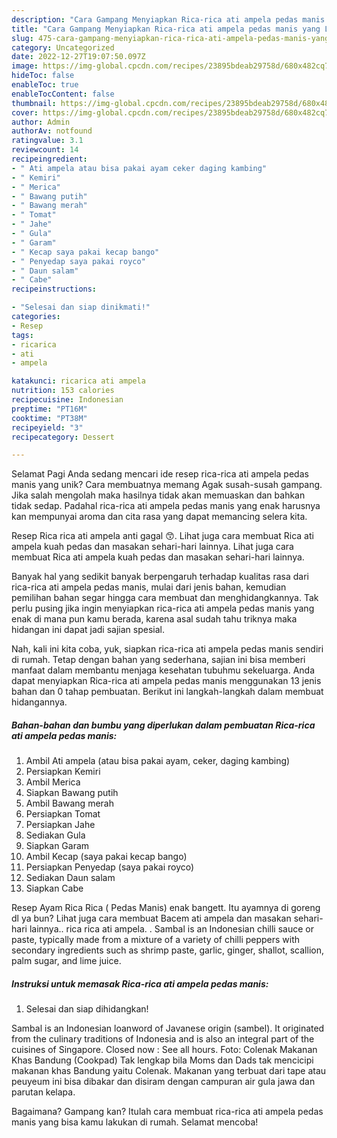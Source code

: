 ```yaml
---
description: "Cara Gampang Menyiapkan Rica-rica ati ampela pedas manis yang Lezat Sekali, Enak"
title: "Cara Gampang Menyiapkan Rica-rica ati ampela pedas manis yang Lezat Sekali, Enak"
slug: 475-cara-gampang-menyiapkan-rica-rica-ati-ampela-pedas-manis-yang-lezat-sekali-enak
category: Uncategorized
date: 2022-12-27T19:07:50.097Z
image: https://img-global.cpcdn.com/recipes/23895bdeab29758d/680x482cq70/rica-rica-ati-ampela-pedas-manis-foto-resep-utama.jpg
hideToc: false
enableToc: true
enableTocContent: false
thumbnail: https://img-global.cpcdn.com/recipes/23895bdeab29758d/680x482cq70/rica-rica-ati-ampela-pedas-manis-foto-resep-utama.jpg
cover: https://img-global.cpcdn.com/recipes/23895bdeab29758d/680x482cq70/rica-rica-ati-ampela-pedas-manis-foto-resep-utama.jpg
author: Admin
authorAv: notfound
ratingvalue: 3.1
reviewcount: 14
recipeingredient:
- " Ati ampela atau bisa pakai ayam ceker daging kambing"
- " Kemiri"
- " Merica"
- " Bawang putih"
- " Bawang merah"
- " Tomat"
- " Jahe"
- " Gula"
- " Garam"
- " Kecap saya pakai kecap bango"
- " Penyedap saya pakai royco"
- " Daun salam"
- " Cabe"
recipeinstructions:

- "Selesai dan siap dinikmati!"
categories:
- Resep
tags:
- ricarica
- ati
- ampela

katakunci: ricarica ati ampela 
nutrition: 153 calories
recipecuisine: Indonesian
preptime: "PT16M"
cooktime: "PT38M"
recipeyield: "3"
recipecategory: Dessert

---
```



Selamat Pagi Anda sedang mencari ide resep rica-rica ati ampela pedas manis yang unik? Cara membuatnya memang Agak susah-susah gampang. Jika salah mengolah maka hasilnya tidak akan memuaskan dan bahkan tidak sedap. Padahal rica-rica ati ampela pedas manis yang enak harusnya kan mempunyai aroma dan cita rasa yang dapat memancing selera kita.


Resep Rica rica ati ampela anti gagal 😙. Lihat juga cara membuat Rica ati ampela kuah pedas dan masakan sehari-hari lainnya. Lihat juga cara membuat Rica ati ampela kuah pedas dan masakan sehari-hari lainnya.

Banyak hal yang sedikit banyak berpengaruh terhadap kualitas rasa dari rica-rica ati ampela pedas manis, mulai dari jenis bahan, kemudian pemilihan bahan segar hingga cara membuat dan menghidangkannya. Tak perlu pusing jika ingin menyiapkan rica-rica ati ampela pedas manis yang enak di mana pun kamu berada, karena asal sudah tahu triknya maka hidangan ini dapat jadi sajian spesial.


Nah, kali ini kita coba, yuk, siapkan rica-rica ati ampela pedas manis sendiri di rumah. Tetap dengan bahan yang sederhana, sajian ini bisa memberi manfaat dalam membantu menjaga kesehatan tubuhmu sekeluarga. Anda dapat menyiapkan Rica-rica ati ampela pedas manis menggunakan 13 jenis bahan dan 0 tahap pembuatan. Berikut ini langkah-langkah dalam membuat hidangannya.

<!--inarticleads1-->

##### Bahan-bahan dan bumbu yang diperlukan dalam pembuatan Rica-rica ati ampela pedas manis:

1. Ambil  Ati ampela (atau bisa pakai ayam, ceker, daging kambing)
1. Persiapkan  Kemiri
1. Ambil  Merica
1. Siapkan  Bawang putih
1. Ambil  Bawang merah
1. Persiapkan  Tomat
1. Persiapkan  Jahe
1. Sediakan  Gula
1. Siapkan  Garam
1. Ambil  Kecap (saya pakai kecap bango)
1. Persiapkan  Penyedap (saya pakai royco)
1. Sediakan  Daun salam
1. Siapkan  Cabe


Resep Ayam Rica Rica ( Pedas Manis) enak bangett. Itu ayamnya di goreng dl ya bun? Lihat juga cara membuat Bacem ati ampela dan masakan sehari-hari lainnya.. rica rica ati ampela. . Sambal is an Indonesian chilli sauce or paste, typically made from a mixture of a variety of chilli peppers with secondary ingredients such as shrimp paste, garlic, ginger, shallot, scallion, palm sugar, and lime juice. 

<!--inarticleads2-->

##### Instruksi untuk memasak Rica-rica ati ampela pedas manis:


1. Selesai dan siap dihidangkan!

Sambal is an Indonesian loanword of Javanese origin (sambel). It originated from the culinary traditions of Indonesia and is also an integral part of the cuisines of Singapore. Closed now : See all hours. Foto: Colenak Makanan Khas Bandung (Cookpad) Tak lengkap bila Moms dan Dads tak mencicipi makanan khas Bandung yaitu Colenak. Makanan yang terbuat dari tape atau peuyeum ini bisa dibakar dan disiram dengan campuran air gula jawa dan parutan kelapa. 

Bagaimana? Gampang kan? Itulah cara membuat rica-rica ati ampela pedas manis yang bisa kamu lakukan di rumah. Selamat mencoba!
